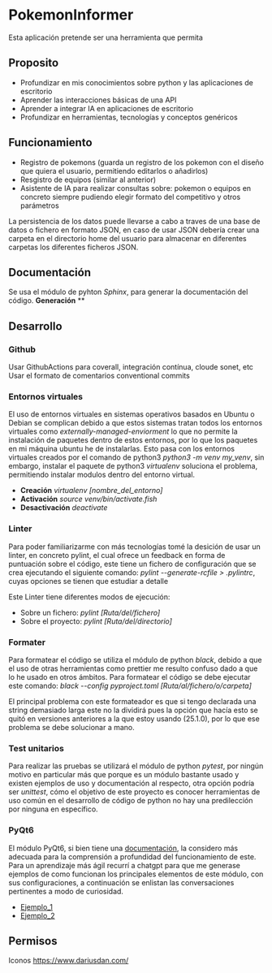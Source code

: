 # PokemonInformer

Esta aplicación pretende ser una herramienta que permita

## Proposito
+ Profundizar en mis conocimientos sobre python y las aplicaciones de escritorio
+ Aprender las interacciones básicas de una API
+ Aprender a integrar IA en aplicaciones de escritorio
+ Profundizar en herramientas, tecnologías y conceptos genéricos

## Funcionamiento
+ Registro de pokemons (guarda un registro de los pokemon con el diseño que quiera el usuario, permitiendo editarlos o añadirlos)
+ Resgistro de equipos (similar al anterior)
+ Asistente de IA para realizar consultas sobre: pokemon o equipos en concreto siempre pudiendo elegir formato del competitivo y otros parámetros

La persistencia de los datos puede llevarse a cabo a traves de una base de datos o fichero en formato JSON, en caso de usar JSON debería crear una carpeta en el directorio home del usuario para almacenar en diferentes carpetas los diferentes ficheros JSON.

## Documentación
Se usa el módulo de pyhton *Sphinx*, para generar la documentación del código.
**Generación** **

## Desarrollo

### Github
Usar GithubActions para coverall, integración contínua, cloude sonet, etc
Usar el formato de comentarios conventional commits

### Entornos virtuales
El uso de entornos virtuales en sistemas operativos basados en Ubuntu o Debian se complican debido a que estos sistemas tratan todos los entornos virtuales como *externally-managed-enviorment* lo que no permite la instalación de paquetes dentro de estos entornos, por lo que los paquetes en mi máquina ubuntu he de instalarlas. Esto pasa con los entornos virtuales creados por el comando de python3 *python3 -m venv my_venv*, sin embargo, instalar el paquete de python3 *virtualenv* soluciona el problema, permitiendo instalar modulos dentro del entorno virtual.

+ **Creación**            *virtualenv \[nombre_del_entorno\]*
+ **Activación**          *source venv/bin/activate.fish*
+ **Desactivación**       *deactivate*

### Linter
Para poder familiarizarme con más tecnologías tomé la desición de usar un linter, en concreto pylint, el cual ofrece un feedback en forma de puntuación sobre el código, este tiene un fichero de configuración que se crea ejecutando el siguiente comando: *pylint --generate-rcfile > .pylintrc*, cuyas opciones se tienen que estudiar a detalle

Este Linter tiene diferentes modos de ejecución:
+ Sobre un fichero: *pylint \[Ruta/del/fichero\]*
+ Sobre el proyecto: *pylint \[Ruta/del/directorio\]*

### Formater
Para formatear el código se utiliza el módulo de python *black*, debido a que el uso de otras herramientas como prettier me resulto confuso dado a que lo he usado en otros ámbitos. Para formatear el código se debe ejecutar este comando: *black --config pyproject.toml \[Ruta/al/fichero/o/carpeta\]*

El principal problema con este formateador es que si tengo declarada una string demasiado larga este no la dividirá pues la opción que hacía esto se quitó en versiones anteriores a la que estoy usando (25.1.0), por lo que ese problema se debe solucionar a mano.

### Test unitarios
Para realizar las pruebas se utilizará el módulo de python *pytest*, por ningún motivo en particular más que porque es un módulo bastante usado y existen ejemplos de uso y documentación al respecto, otra opción podría ser *unittest*, cómo el objetivo de este proyecto es conocer herramientas de uso común en el desarrollo de código de python no hay una predilección por ninguna en específico.

### PyQt6
El módulo PyQt6, si bien tiene una [documentación](https://doc.qt.io/qtforpython-6/index.html), la considero más adecuada para la comprensión a profundidad del funcionamiento de este. Para un aprendizaje más ágil recurrí a chatgpt para que me generase ejemplos de como funcionan los principales elementos de este módulo, con sus configuraciones, a continuación se enlistan las conversaciones pertinentes a modo de curiosidad.
+ [Ejemplo_1](https://chatgpt.com/share/67ed7818-44c8-8004-a131-7a54d5762494)
+ [Ejemplo_2](https://chatgpt.com/share/67ed7854-abfc-8004-ad6d-f908cad340c4)

## Permisos
Iconos https://www.dariusdan.com/
